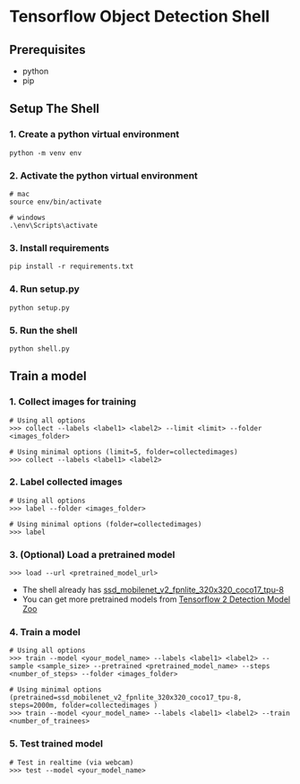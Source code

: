 # Tensorflow Object Detection Shell

## Prerequisites
- python
- pip

## Setup The Shell

### 1. Create a python virtual environment
``` 
python -m venv env
```

### 2. Activate the python virtual environment
```
# mac
source env/bin/activate
```
```
# windows
.\env\Scripts\activate
```

### 3. Install requirements
```
pip install -r requirements.txt
```

### 4. Run setup.py

```
python setup.py
```

### 5. Run the shell

```
python shell.py
```

## Train a model

### 1. Collect images for training
```
# Using all options
>>> collect --labels <label1> <label2> --limit <limit> --folder <images_folder>

# Using minimal options (limit=5, folder=collectedimages)
>>> collect --labels <label1> <label2>
```
### 2. Label collected images
```
# Using all options
>>> label --folder <images_folder>

# Using minimal options (folder=collectedimages)
>>> label
```

### 3. (Optional) Load a pretrained model
```
>>> load --url <pretrained_model_url>
```
- The shell already has [ssd_mobilenet_v2_fpnlite_320x320_coco17_tpu-8](http://download.tensorflow.org/models/object_detection/tf2/20200711/ssd_mobilenet_v2_fpnlite_320x320_coco17_tpu-8.tar.gz)
- You can get more pretrained models from [Tensorflow 2 Detection Model Zoo](https://github.com/tensorflow/models/blob/master/research/object_detection/g3doc/tf2_detection_zoo.md)

### 4. Train a model
```
# Using all options
>>> train --model <your_model_name> --labels <label1> <label2> --sample <sample_size> --pretrained <pretrained_model_name> --steps <number_of_steps> --folder <images_folder>

# Using minimal options (pretrained=ssd_mobilenet_v2_fpnlite_320x320_coco17_tpu-8, steps=2000m, folder=collectedimages )
>>> train --model <your_model_name> --labels <label1> <label2> --train <number_of_trainees>

```

### 5. Test trained model
```
# Test in realtime (via webcam)
>>> test --model <your_model_name>
```